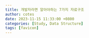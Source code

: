 ```yaml
---
title: 개발자라면 알아야하는 7가지 자료구조
author: cotes
date: 2023-11-15 11:33:00 +0800
categories: [Study, Data Structure]
tags: [favicon]
---
```

